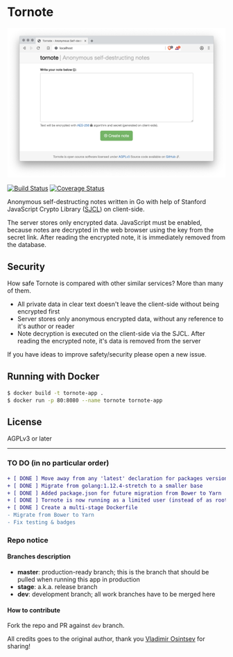 # Tornote

![Screenshot](resources/screenshot.png)

[![Build Status](https://travis-ci.org/osminogin/tornote.svg?branch=master)](https://travis-ci.org/osminogin/tornote) [![Coverage Status](https://coveralls.io/repos/github/cig0/tornote/badge.svg?branch=master)](https://coveralls.io/github/cig0/tornote?branch=master)

Anonymous self-destructing notes written in Go with help of Stanford JavaScript Crypto Library ([SJCL](https://crypto.stanford.edu/sjcl/)) on client-side.

The server stores only encrypted data. JavaScript must be enabled, because notes are decrypted in the web browser using the key from the secret link. After reading the encrypted note, it is immediately removed from the database.

## Security

How safe Tornote is compared with other similar services? More than many of them.

+ All private data in clear text doesn't leave the client-side without being encrypted first
+ Server stores only anonymous encrypted data, without any reference to it's author or reader
+ Note decryption is executed on the client-side via the SJCL. After reading the encrypted note, it's data is removed from the server

If you have ideas to improve safety/security please open a new issue.

## Running with Docker

```bash
$ docker build -t tornote-app .
$ docker run -p 80:8080 --name tornote tornote-app
```

## License

AGPLv3 or later

----

### TO DO (in no particular order)

```diff
+ [ DONE ] Move away from any 'latest' declaration for packages versions
+ [ DONE ] Migrate from golang:1.12.4-stretch to a smaller base
+ [ DONE ] Added package.json for future migration from Bower to Yarn
+ [ DONE ] Tornote is now running as a limited user (instead of as root) for enhanced security
+ [ DONE ] Create a multi-stage Dockerfile
- Migrate from Bower to Yarn
- Fix testing & badges
```

### Repo notice

#### Branches description

+ **master**: production-ready branch; this is the branch that should be pulled when running this app in production
+ **stage**: a.k.a. release branch
+ **dev**: development branch; all work branches have to be merged here

#### How to contribute

Fork the repo and PR against `dev` branch.

All credits goes to the original author, thank you [Vladimir Osintsev](https://github.com/osminogin) for sharing!
